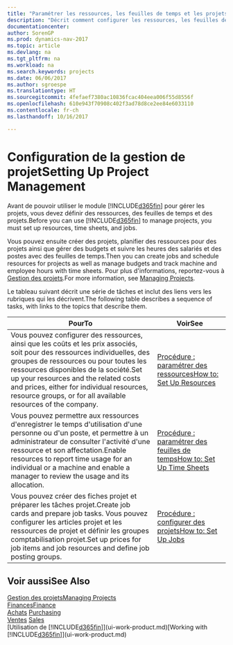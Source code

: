```yaml
---
title: "Paramétrer les ressources, les feuilles de temps et les projets"
description: "Décrit comment configurer les ressources, les feuilles de temps et les projets pour la gestion des projets."
documentationcenter: 
author: SorenGP
ms.prod: dynamics-nav-2017
ms.topic: article
ms.devlang: na
ms.tgt_pltfrm: na
ms.workload: na
ms.search.keywords: projects
ms.date: 06/06/2017
ms.author: sgroespe
ms.translationtype: HT
ms.sourcegitcommit: 4fefaef7380ac10836fcac404eea006f55d8556f
ms.openlocfilehash: 610e943f70908c402f3ad78d8ce2ee84e6033110
ms.contentlocale: fr-ch
ms.lasthandoff: 10/16/2017

---
```

# <a name="setting-up-project-management"></a><span data-ttu-id="44d0d-103">Configuration de la gestion de projet</span><span class="sxs-lookup"><span data-stu-id="44d0d-103">Setting Up Project Management</span></span>
<span data-ttu-id="44d0d-104">Avant de pouvoir utiliser le module [!INCLUDE[d365fin](includes/d365fin_md.md)] pour gérer les projets, vous devez définir des ressources, des feuilles de temps et des projets.</span><span class="sxs-lookup"><span data-stu-id="44d0d-104">Before you can use [!INCLUDE[d365fin](includes/d365fin_md.md)] to manage projects, you must set up resources, time sheets, and jobs.</span></span>

<span data-ttu-id="44d0d-105">Vous pouvez ensuite créer des projets, planifier des ressources pour des projets ainsi que gérer des budgets et suivre les heures des salariés et des postes avec des feuilles de temps.</span><span class="sxs-lookup"><span data-stu-id="44d0d-105">Then you can create jobs and schedule resources for projects as well as manage budgets and track machine and employee hours with time sheets.</span></span> <span data-ttu-id="44d0d-106">Pour plus d'informations, reportez-vous à [Gestion des projets](projects-manage-projects.md).</span><span class="sxs-lookup"><span data-stu-id="44d0d-106">For more information, see [Managing Projects](projects-manage-projects.md).</span></span>  

<span data-ttu-id="44d0d-107">Le tableau suivant décrit une série de tâches et inclut des liens vers les rubriques qui les décrivent.</span><span class="sxs-lookup"><span data-stu-id="44d0d-107">The following table describes a sequence of tasks, with links to the topics that describe them.</span></span>

| <span data-ttu-id="44d0d-108">Pour</span><span class="sxs-lookup"><span data-stu-id="44d0d-108">To</span></span> | <span data-ttu-id="44d0d-109">Voir</span><span class="sxs-lookup"><span data-stu-id="44d0d-109">See</span></span> |
| --- | --- |
| <span data-ttu-id="44d0d-110">Vous pouvez configurer des ressources, ainsi que les coûts et les prix associés, soit pour des ressources individuelles, des groupes de ressources ou pour toutes les ressources disponibles de la société.</span><span class="sxs-lookup"><span data-stu-id="44d0d-110">Set up your resources and the related costs and prices, either for individual resources, resource groups, or for all available resources of the company.</span></span> |[<span data-ttu-id="44d0d-111">Procédure : paramétrer des ressources</span><span class="sxs-lookup"><span data-stu-id="44d0d-111">How to: Set Up Resources</span></span>](projects-how-setup-resources.md) |
| <span data-ttu-id="44d0d-112">Vous pouvez permettre aux ressources d'enregistrer le temps d'utilisation d'une personne ou d'un poste, et permettre à un administrateur de consulter l'activité d'une ressource et son affectation.</span><span class="sxs-lookup"><span data-stu-id="44d0d-112">Enable resources to report time usage for an individual or a machine and enable a manager to review the usage and its allocation.</span></span> |[<span data-ttu-id="44d0d-113">Procédure : paramétrer des feuilles de temps</span><span class="sxs-lookup"><span data-stu-id="44d0d-113">How to: Set Up Time Sheets</span></span>](projects-how-setup-time-sheets.md) |
| <span data-ttu-id="44d0d-114">Vous pouvez créer des fiches projet et préparer les tâches projet.</span><span class="sxs-lookup"><span data-stu-id="44d0d-114">Create job cards and prepare job tasks.</span></span> <span data-ttu-id="44d0d-115">Vous pouvez configurer les articles projet et les ressources de projet et définir les groupes comptabilisation projet.</span><span class="sxs-lookup"><span data-stu-id="44d0d-115">Set up prices for job items and job resources and define job posting groups.</span></span> |[<span data-ttu-id="44d0d-116">Procédure : configurer des projets</span><span class="sxs-lookup"><span data-stu-id="44d0d-116">How to: Set Up Jobs</span></span>](projects-how-setup-jobs.md) |

## <a name="see-also"></a><span data-ttu-id="44d0d-117">Voir aussi</span><span class="sxs-lookup"><span data-stu-id="44d0d-117">See Also</span></span>
[<span data-ttu-id="44d0d-118">Gestion des projets</span><span class="sxs-lookup"><span data-stu-id="44d0d-118">Managing Projects</span></span>](projects-manage-projects.md)  
[<span data-ttu-id="44d0d-119">Finances</span><span class="sxs-lookup"><span data-stu-id="44d0d-119">Finance</span></span>](finance.md)  
<span data-ttu-id="44d0d-120">[Achats](purchasing-manage-purchasing.md)       </span><span class="sxs-lookup"><span data-stu-id="44d0d-120">[Purchasing](purchasing-manage-purchasing.md)       </span></span>  
<span data-ttu-id="44d0d-121">[Ventes](sales-manage-sales.md)   </span><span class="sxs-lookup"><span data-stu-id="44d0d-121">[Sales](sales-manage-sales.md)   </span></span>  
<span data-ttu-id="44d0d-122">[Utilisation de [!INCLUDE[d365fin](includes/d365fin_md.md)]](ui-work-product.md)</span><span class="sxs-lookup"><span data-stu-id="44d0d-122">[Working with [!INCLUDE[d365fin](includes/d365fin_md.md)]](ui-work-product.md)</span></span>  

